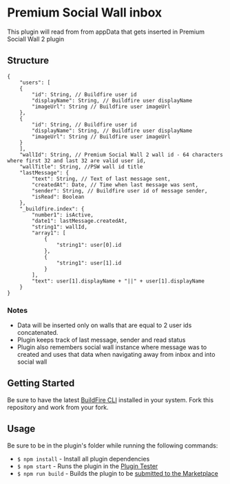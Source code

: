 # Premium Social Wall inbox
This plugin will read from from appData that gets inserted in Premium Sociall Wall 2 plugin 

## Structure

    {
        "users": [
        {
            "id": String, // Buildfire user id
            "displayName": String, // Buildfire user displayName
            "imageUrl": String // Buildfire user imageUrl
        },
        {
            "id": String, // Buildfire user id
            "displayName": String, // Buildfire user displayName
            "imageUrl": String // Buildfire user imageUrl
        }
        ],
        "wallId": String, // Premium Social Wall 2 wall id - 64 characters where first 32 and last 32 are valid user id,
        "wallTitle": String, //PSW wall id title
        "lastMessage": {
            "text": String, // Text of last message sent,
            "createdAt": Date, // Time when last message was sent,
            "sender": String, // Buildfire user id of message sender,
            "isRead": Boolean
        },
        "_buildfire.index": {
            "number1": isActive,
            "date1": lastMessage.createdAt,
            "string1": wallId,
            "array1": [
                {
                    "string1": user[0].id
                },
                {
                    "string1": user[1].id
                }
            ],
            "text": user[1].displayName + "||" + user[1].displayName
        }
    }


### Notes
- Data will be inserted only on walls that are equal to 2 user ids concatenated. 
- Plugin keeps track of last message, sender and read status
- Plugin also remembers social wall instance where message was to created and uses that data when navigating away from inbox and into social wall

## Getting Started
Be sure to have the latest [BuildFire CLI](https://github.com/BuildFire/sdk-cli) installed in your system.
Fork this repository and work from your fork.

## Usage
Be sure to be in the plugin's folder while running the following commands:

* `$ npm install` - Install all plugin dependencies
* `$ npm start` - Runs the plugin in the [Plugin Tester](https://github.com/BuildFire/sdk/wiki/How-to-test-your-Plugin-locally)
* `$ npm run build` - Builds the plugin to be [submitted to the Marketplace](https://github.com/BuildFire/sdk/wiki/How-to-submit-your-plugin)




